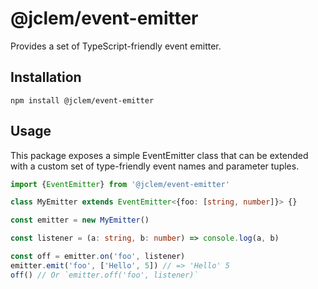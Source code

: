 # @jclem/event-emitter

Provides a set of TypeScript-friendly event emitter.

## Installation

```shell
npm install @jclem/event-emitter
```

## Usage

This package exposes a simple EventEmitter class that can be extended with a
custom set of type-friendly event names and parameter tuples.

```typescript
import {EventEmitter} from '@jclem/event-emitter'

class MyEmitter extends EventEmitter<{foo: [string, number]}> {}

const emitter = new MyEmitter()

const listener = (a: string, b: number) => console.log(a, b)

const off = emitter.on('foo', listener)
emitter.emit('foo', ['Hello', 5]) // => 'Hello' 5
off() // Or `emitter.off('foo', listener)`
```
